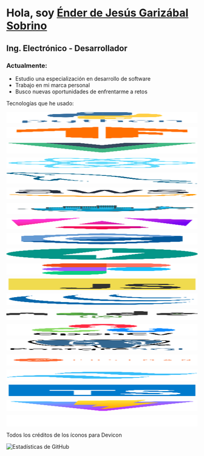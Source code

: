 

<h1>Hola, soy <a href="https://www.linkedin.com/in/ender-garizabal-sobrino-361029156/" target="_blank" rel="noopener noreferrer"><span>Énder de Jesús Garizábal Sobrino</span></a></h1>
<h2>Ing. Electrónico - Desarrollador</h2>

<div>
  <h3>Actualmente: </h3>
  <ul>
    <li>Estudio una especialización en desarrollo de software</li>
    <li>Trabajo en mi marca personal</li>
    <li>Busco nuevas oportunidades de enfrentarme a retos</li>
  </ul>
</div>

<div>
  <p>Tecnologías que he usado:</p>
  <div style="display: flex; flex-direction: column; gap: 10px;">
    <img height="30" src="https://github.com/devicons/devicon/blob/ca28c779441053191ff11710fe24a9e6c23690d6/icons/python/python-original-wordmark.svg" alt="Python">
    <img height="30" src="https://github.com/devicons/devicon/blob/ca28c779441053191ff11710fe24a9e6c23690d6/icons/tensorflow/tensorflow-original.svg" alt="TensorFlow">
    <img height="30" src="https://github.com/devicons/devicon/blob/ca28c779441053191ff11710fe24a9e6c23690d6/icons/vuejs/vuejs-original.svg">
    <img height="30" src="https://github.com/devicons/devicon/blob/ca28c779441053191ff11710fe24a9e6c23690d6/icons/react/react-original.svg">
    <img height="30" src="https://github.com/devicons/devicon/blob/ca28c779441053191ff11710fe24a9e6c23690d6/icons/mysql/mysql-original.svg">
    <img height="30" src="https://github.com/devicons/devicon/blob/ca28c779441053191ff11710fe24a9e6c23690d6/icons/amazonwebservices/amazonwebservices-original-wordmark.svg">
    <img height="30" src="https://github.com/devicons/devicon/blob/ca28c779441053191ff11710fe24a9e6c23690d6/icons/docker/docker-original.svg">
    <img height="30" src="https://github.com/devicons/devicon/blob/ca28c779441053191ff11710fe24a9e6c23690d6/icons/angular/angular-original.svg" />
    <img height="30" src="https://github.com/devicons/devicon/blob/ca28c779441053191ff11710fe24a9e6c23690d6/icons/c/c-original.svg" />
    <img height="30" src="https://github.com/devicons/devicon/blob/ca28c779441053191ff11710fe24a9e6c23690d6/icons/fastapi/fastapi-original.svg" />
    <img height="30" src="https://github.com/devicons/devicon/blob/ca28c779441053191ff11710fe24a9e6c23690d6/icons/figma/figma-original.svg" />
    <img height="30" src="https://github.com/devicons/devicon/blob/ca28c779441053191ff11710fe24a9e6c23690d6/icons/javascript/javascript-original.svg" />
    <img height="30" src="https://github.com/devicons/devicon/blob/ca28c779441053191ff11710fe24a9e6c23690d6/icons/jquery/jquery-original.svg" />
    <img height="30" src="https://github.com/devicons/devicon/blob/ca28c779441053191ff11710fe24a9e6c23690d6/icons/nodejs/nodejs-original-wordmark.svg" />
    <img height="30" src="https://github.com/devicons/devicon/blob/ca28c779441053191ff11710fe24a9e6c23690d6/icons/opencv/opencv-original-wordmark.svg" />
    <img height="30" src="https://github.com/devicons/devicon/blob/ca28c779441053191ff11710fe24a9e6c23690d6/icons/postgresql/postgresql-original-wordmark.svg" />
    <img height="30" src="https://github.com/devicons/devicon/blob/ca28c779441053191ff11710fe24a9e6c23690d6/icons/postman/postman-original-wordmark.svg" />
    <img height="30" src="https://github.com/devicons/devicon/blob/ca28c779441053191ff11710fe24a9e6c23690d6/icons/tailwindcss/tailwindcss-original.svg" />
    <img height="30" src="https://github.com/devicons/devicon/blob/ca28c779441053191ff11710fe24a9e6c23690d6/icons/typescript/typescript-original.svg" />
    <img height="30" src="https://github.com/devicons/devicon/blob/ca28c779441053191ff11710fe24a9e6c23690d6/icons/vitejs/vitejs-original.svg" />
    <img height="30" src="https://github.com/devicons/devicon/blob/ca28c779441053191ff11710fe24a9e6c23690d6/icons/railway/railway-original.svg" />    
  </div>
  <p>Todos los créditos de los íconos para Devicon</p>
</div>




![Estadísticas de GitHub](https://github-readme-stats.vercel.app/api?username=Ender-osur&show_icons=true&locale=en&hide_border=true&theme=radical&custom_title=Github%20Stats%20of%20Ender)
